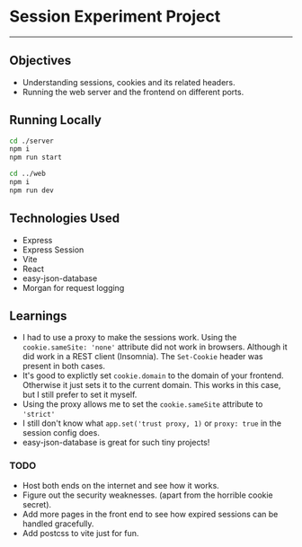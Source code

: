 # Session Experiment Project
---

## Objectives
- Understanding sessions, cookies and its related headers.
- Running the web server and the frontend on different ports.

## Running Locally

```bash
cd ./server
npm i
npm run start

cd ../web
npm i
npm run dev
```

## Technologies Used
- Express
- Express Session
- Vite
- React
- easy-json-database
- Morgan for request logging

## Learnings
- I had to use a proxy to make the sessions work. Using the `cookie.sameSite: 'none'` attribute did not work in browsers. Although it did work in a REST client (Insomnia). The `Set-Cookie` header was present in both cases.
- It's good to explictly set `cookie.domain` to the domain of your frontend. Otherwise it just sets it to the current domain. This works in this case, but I still prefer to set it myself.
- Using the proxy allows me to set the `cookie.sameSite` attribute to `'strict'`
- I still don't know what `app.set('trust proxy, 1)` or `proxy: true` in the session config does.
- easy-json-database is great for such tiny projects!

### TODO
- Host both ends on the internet and see how it works.
- Figure out the security weaknesses. (apart from the horrible cookie secret).
- Add more pages in the front end to see how expired sessions can be handled gracefully.
- Add postcss to vite just for fun.
